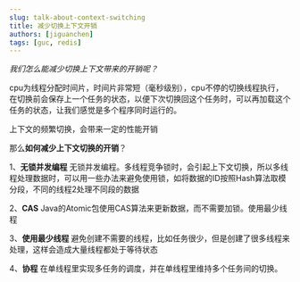 ```yaml
---
slug: talk-about-context-switching
title: 减少切换上下文开销
authors: [jiguanchen]
tags: [guc, redis]
---
```


*我们怎么能减少切换上下文带来的开销呢？*<!--more-->

cpu为线程分配时间片，时间片非常短（毫秒级别），cpu不停的切换线程执行，在切换前会保存上一个任务的状态，以便下次切换回这个任务时，可以再加载这个任务的状态，让我们感觉是多个程序同时运行的。

上下文的频繁切换，会带来一定的性能开销

那么**如何减少上下文切换的开销**？

1、**无锁并发编程**
			  无锁并发编程。多线程竞争锁时，会引起上下文切换，所以多线程处理数据时，可以用一些办法来避免使用锁，如将数据的ID按照Hash算法取模分段，不同的线程2处理不同段的数据

2、**CAS**
			  Java的Atomic包使用CAS算法来更新数据，而不需要加锁。使用最少线程

3、**使用最少线程**
		      避免创建不需要的线程，比如任务很少，但是创建了很多线程来处理，这样会造成大量线程都处于等待状态

4、**协程**
			  在单线程里实现多任务的调度，并在单线程里维持多个任务间的切换。

